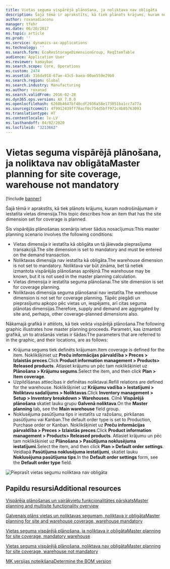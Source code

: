 ```yaml
---
title: Vietas seguma vispārējā plānošana, ja noliktava nav obligāta
description: Šajā tēmā ir aprakstīts, kā tiek plānots krājums, kuram nodrošinājumam ir iestatīta vietas dimensija.
author: roxanadiaconu
manager: tfehr
ms.date: 06/20/2017
ms.topic: article
ms.prod: ''
ms.service: dynamics-ax-applications
ms.technology: ''
ms.search.form: EcoResStorageDimensionGroup, ReqItemTable
audience: Application User
ms.reviewer: kamaybac
ms.search.scope: Core, Operations
ms.custom: 2474
ms.assetid: 316da918-67ae-43c5-baea-00ae559e29b0
ms.search.region: Global
ms.search.industry: Manufacturing
ms.author: roxanad
ms.search.validFrom: 2016-02-28
ms.dyn365.ops.version: AX 7.0.0
ms.openlocfilehash: 6260b4647bf40cdf2936a58e173051ba1cc7a77a
ms.sourcegitcommit: 4f9912439ff78acf0c754d5bff972c4b85763093
ms.translationtype: HT
ms.contentlocale: lv-LV
ms.lasthandoff: 04/02/2020
ms.locfileid: "3213662"
---
```

# <a name="master-planning-for-site-coverage-warehouse-not-mandatory"></a><span data-ttu-id="3d0b1-103">Vietas seguma vispārējā plānošana, ja noliktava nav obligāta</span><span class="sxs-lookup"><span data-stu-id="3d0b1-103">Master planning for site coverage, warehouse not mandatory</span></span>

[!include [banner](../includes/banner.md)]

<span data-ttu-id="3d0b1-104">Šajā tēmā ir aprakstīts, kā tiek plānots krājums, kuram nodrošinājumam ir iestatīta vietas dimensija.</span><span class="sxs-lookup"><span data-stu-id="3d0b1-104">This topic describes how an item that has the site dimension set for coverage is planned.</span></span>

<span data-ttu-id="3d0b1-105">Šis vispārējās plānošanas scenārijs ietver šādus nosacījumus:</span><span class="sxs-lookup"><span data-stu-id="3d0b1-105">This master planning scenario involves the following conditions:</span></span>

-   <span data-ttu-id="3d0b1-106">Vietas dimensija ir iestatīta kā obligāta un tā jāievada pieprasījuma transakcijā.</span><span class="sxs-lookup"><span data-stu-id="3d0b1-106">The site dimension is set to mandatory and must be entered on the demand transaction.</span></span>
-   <span data-ttu-id="3d0b1-107">Noliktavas dimensija nav iestatīta kā obligāta.</span><span class="sxs-lookup"><span data-stu-id="3d0b1-107">The warehouse dimension is not set to mandatory.</span></span> <span data-ttu-id="3d0b1-108">Noliktava var būt zināma, bet tā netiek izmantota vispārējās plānošanas aprēķinā.</span><span class="sxs-lookup"><span data-stu-id="3d0b1-108">The warehouse may be known, but it is not used in the master planning calculation.</span></span>
-   <span data-ttu-id="3d0b1-109">Vietas dimensija ir iestatīta seguma plānošanai.</span><span class="sxs-lookup"><span data-stu-id="3d0b1-109">The site dimension is set for coverage planning.</span></span>
-   <span data-ttu-id="3d0b1-110">Noliktavas dimensija seguma plānošanai nav iestatīta.</span><span class="sxs-lookup"><span data-stu-id="3d0b1-110">The warehouse dimension is not set for coverage planning.</span></span> <span data-ttu-id="3d0b1-111">Tāpēc piegādi un pieprasījumu apkopo pēc vietas un, iespējams, arī citas seguma plānotas dimensijas.</span><span class="sxs-lookup"><span data-stu-id="3d0b1-111">Therefore, supply and demand are aggregated by site and, perhaps, other coverage-planned dimensions also.</span></span>

<span data-ttu-id="3d0b1-112">Nākamajā grafikā ir attēlots, kā tiek veikta vispārējā plānošana.</span><span class="sxs-lookup"><span data-stu-id="3d0b1-112">The following graphic illustrates how master planning proceeds.</span></span> <span data-ttu-id="3d0b1-113">Parametri, kas izmantoti grafikā, un to atrašanās vietas ir šādas:</span><span class="sxs-lookup"><span data-stu-id="3d0b1-113">The parameters that are referred to in the graphic, and their locations, are as follows:</span></span>
-   <span data-ttu-id="3d0b1-114">Krājuma segums tiek definēts krājumam.</span><span class="sxs-lookup"><span data-stu-id="3d0b1-114">Item coverage is defined for the item.</span></span> <span data-ttu-id="3d0b1-115">Noklikšķiniet uz **Preču informācijas pārvaldība &gt; Preces &gt; Izlaistās preces**.</span><span class="sxs-lookup"><span data-stu-id="3d0b1-115">Click **Product information management &gt; Products&gt; Released products**.</span></span> <span data-ttu-id="3d0b1-116">Atlasiet krājumu un pēc tam noklikšķiniet uz **Plānošana &gt; Krājumu segums**.</span><span class="sxs-lookup"><span data-stu-id="3d0b1-116">Select the item, and then click **Plan &gt; Item coverage**.</span></span>
-   <span data-ttu-id="3d0b1-117">Uzpildīšanas attiecības ir definētas noliktavai.</span><span class="sxs-lookup"><span data-stu-id="3d0b1-117">Refill relations are defined for the warehouse.</span></span> <span data-ttu-id="3d0b1-118">Noklikšķiniet uz **Krājumu vadība &gt; Iestatījumi &gt; Noliktavu sadalījums &gt; Noliktavas**.</span><span class="sxs-lookup"><span data-stu-id="3d0b1-118">Click **Inventory management &gt; Setup &gt; Inventory breakdown &gt; Warehouses**.</span></span> <span data-ttu-id="3d0b1-119">Cilnē **Vispārējā plānošana** skatiet lauku grupu **Galvenā noliktava**.</span><span class="sxs-lookup"><span data-stu-id="3d0b1-119">On the **Master planning** tab, see the **Main warehouse** field group.</span></span>
-   <span data-ttu-id="3d0b1-120">Noklusējuma pasūtījuma tips ir iestatīts uz ražošanu, pirkšanas pasūtījumu vai Kanban.</span><span class="sxs-lookup"><span data-stu-id="3d0b1-120">The default order type is set to Production, Purchase order or Kanban.</span></span> <span data-ttu-id="3d0b1-121">Noklikšķiniet uz **Preču informācijas pārvaldība &gt; Preces &gt; Izlaistās preces**.</span><span class="sxs-lookup"><span data-stu-id="3d0b1-121">Click **Product information management &gt; Products&gt; Released products**.</span></span> <span data-ttu-id="3d0b1-122">Atlasiet krājumu un pēc tam noklikšķiniet uz **Plānošana &gt; Pasūtījuma noklusējuma iestatījumi**.</span><span class="sxs-lookup"><span data-stu-id="3d0b1-122">Select the item, and then click **Plan &gt; Default order settings**.</span></span> <span data-ttu-id="3d0b1-123">Veidlapā **Pasūtījuma noklusējuma iestatījumi**, skatiet lauku **Noklusējuma pasūtījuma tips**.</span><span class="sxs-lookup"><span data-stu-id="3d0b1-123">In the **Default order settings** form, see the **Default order type** field.</span></span>

![Pieprasīt vietas segumu noliktava nav obligāta](./media/multisitedemandexplosionscenarioforsitecoveragewarehousenotmandatory.jpg)



<a name="additional-resources"></a><span data-ttu-id="3d0b1-125">Papildu resursi</span><span class="sxs-lookup"><span data-stu-id="3d0b1-125">Additional resources</span></span>
--------

[<span data-ttu-id="3d0b1-126">Vispārēja plānošanas un vairākvietu funkcionalitātes pārskats</span><span class="sxs-lookup"><span data-stu-id="3d0b1-126">Master planning and multisite functionality overview</span></span>](master-plan-multisite-functionality.md)

[<span data-ttu-id="3d0b1-127">Galvenais plāns vietas un noliktavas segumam, noliktava ir obligāta</span><span class="sxs-lookup"><span data-stu-id="3d0b1-127">Master planning for site and warehouse coverage, warehouse mandatory</span></span>](master-plan-site-coverage-warehouse-mandatory.md)

[<span data-ttu-id="3d0b1-128">Vietas seguma vispārējā plānošana, ja noliktava ir obligāta</span><span class="sxs-lookup"><span data-stu-id="3d0b1-128">Master planning for site coverage, mandatory warehouse</span></span>](master-plan-site-warehouse-coverage-warehouse-not-mandatory.md)

[<span data-ttu-id="3d0b1-129">Vietas seguma vispārējā plānošana, noliktava nav obligāta</span><span class="sxs-lookup"><span data-stu-id="3d0b1-129">Master planning for site coverage, warehouse not mandatory</span></span>](master-plan-site-warehouse-coverage-warehouse-mandatory.md)

[<span data-ttu-id="3d0b1-130">MK versijas noteikšana</span><span class="sxs-lookup"><span data-stu-id="3d0b1-130">Determine the BOM version</span></span>](master-plan-bom-version-determined.md)



